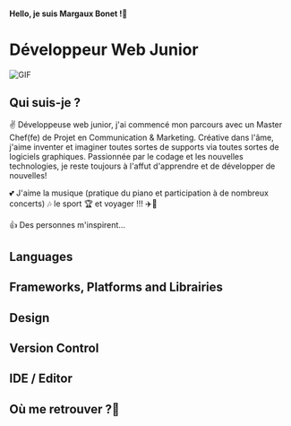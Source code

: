 #### Hello, je suis Margaux Bonet !👋
# Développeur Web Junior 

![GIF](https://media.giphy.com/media/IwTWTsUzmIicM/giphy.gif)


## Qui suis-je ? 

✌️ Développeuse web junior, j'ai commencé mon parcours avec un Master Chef(fe) de Projet en Communication & Marketing. Créative dans l'âme, j'aime inventer et imaginer toutes sortes de supports via toutes sortes de logiciels graphiques.
Passionnée par le codage et les nouvelles technologies, je reste toujours à l'affut d'apprendre et de développer de nouvelles! 

💕 J'aime la musique (pratique du piano et participation à de nombreux concerts) 🎶 le sport 🏆 et voyager !!! ✈️🚀

👍 Des personnes m'inspirent...



## Languages

## Frameworks, Platforms and Librairies

## Design

## Version Control

## IDE / Editor

## Où me retrouver ?👋